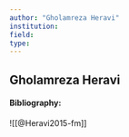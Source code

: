 ```yaml
---
author: "Gholamreza Heravi"
institution:
field:
type:
---
```


## Gholamreza Heravi
#### Bibliography:

![[@Heravi2015-fm]]